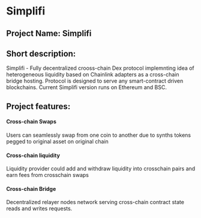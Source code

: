 # Simplifi

## Project Name: Simplifi

## Short description:

Simplifi - Fully decentralized crooss-chain Dex protocol implemnting idea of heterogeneous liquidity based on Chainlink adapters as a cross-chain bridge hosting.
Protocol is designed to serve any smart-contract driven blockchains. Current Simplifi version runs on Ethereum and BSC.

## Project features:

#### Cross-chain Swaps
Users can seamlessly swap from one coin to another due to synths tokens pegged to original asset on original chain

#### Cross-chain liquidity
Liquidity provider could add and withdraw liquidity into crosschain pairs and earn fees from crosschain swaps 

#### Cross-chain Bridge
Decentralized relayer nodes network serving cross-chain contract state reads and writes requests.
